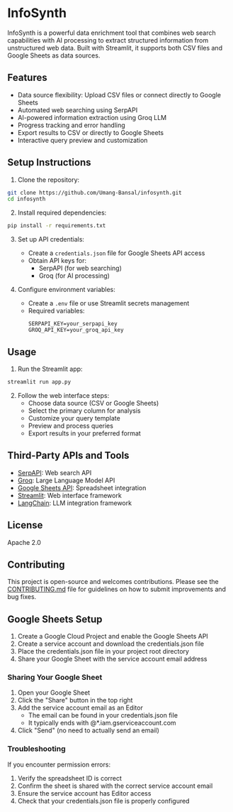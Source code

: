 # InfoSynth

InfoSynth is a powerful data enrichment tool that combines web search capabilities with AI processing to extract structured information from unstructured web data. Built with Streamlit, it supports both CSV files and Google Sheets as data sources.

## Features

- Data source flexibility: Upload CSV files or connect directly to Google Sheets
- Automated web searching using SerpAPI
- AI-powered information extraction using Groq LLM
- Progress tracking and error handling
- Export results to CSV or directly to Google Sheets
- Interactive query preview and customization

## Setup Instructions

1. Clone the repository:
```bash
git clone https://github.com/Umang-Bansal/infosynth.git
cd infosynth
```

2. Install required dependencies:
```bash
pip install -r requirements.txt
```

3. Set up API credentials:
   - Create a `credentials.json` file for Google Sheets API access
   - Obtain API keys for:
     - SerpAPI (for web searching)
     - Groq (for AI processing)

4. Configure environment variables:
   - Create a `.env` file or use Streamlit secrets management
   - Required variables:
     ```
     SERPAPI_KEY=your_serpapi_key
     GROQ_API_KEY=your_groq_api_key
     ```

## Usage

1. Run the Streamlit app:
```bash
streamlit run app.py
```

2. Follow the web interface steps:
   - Choose data source (CSV or Google Sheets)
   - Select the primary column for analysis
   - Customize your query template
   - Preview and process queries
   - Export results in your preferred format

## Third-Party APIs and Tools

- [SerpAPI](https://serpapi.com/): Web search API
- [Groq](https://groq.com/): Large Language Model API
- [Google Sheets API](https://developers.google.com/sheets/api): Spreadsheet integration
- [Streamlit](https://streamlit.io/): Web interface framework
- [LangChain](https://python.langchain.com/): LLM integration framework

## License

Apache 2.0  

## Contributing

This project is open-source and welcomes contributions. Please see the [CONTRIBUTING.md](CONTRIBUTING.md) file for guidelines on how to submit improvements and bug fixes.

## Google Sheets Setup

1. Create a Google Cloud Project and enable the Google Sheets API
2. Create a service account and download the credentials.json file
3. Place the credentials.json file in your project root directory
4. Share your Google Sheet with the service account email address

### Sharing Your Google Sheet

1. Open your Google Sheet
2. Click the "Share" button in the top right
3. Add the service account email as an Editor
   - The email can be found in your credentials.json file
   - It typically ends with @*.iam.gserviceaccount.com
4. Click "Send" (no need to actually send an email)

### Troubleshooting

If you encounter permission errors:
1. Verify the spreadsheet ID is correct
2. Confirm the sheet is shared with the correct service account email
3. Ensure the service account has Editor access
4. Check that your credentials.json file is properly configured
